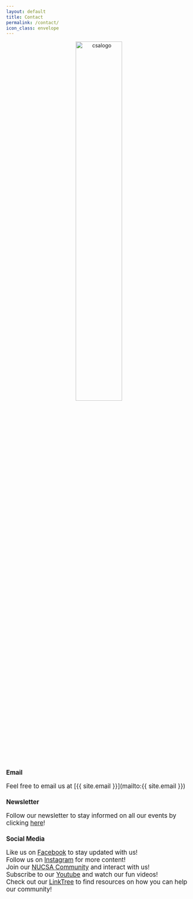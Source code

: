 ```yaml
---
layout: default
title: Contact
permalink: /contact/
icon_class: envelope
---
```

<p style = 'text-align: center'>
<img src="{{ site.image_dir }}/common/csalogo2020-21.png" width="50%" alt="csalogo">
</p>
<h3 style ='font-size:120%'><b>Email</b></h3>
<span style="font-size:120%;">Feel free to email us at [{{ site.email }}](mailto:{{ site.email }})</span>

<h3 style ='font-size:120%'><b>Newsletter</b></h3>
<p style ='font-size:120%'>Follow our newsletter to stay informed on all our events by clicking <a href = "https://docs.google.com/forms/d/e/1FAIpQLSdDVUcWklx2t1b7g-Gtft5Jr-cUZP3bwWpJOuWOeHqC2EHmzQ/viewform?fbclid=IwAR1zu9mC5G0d-LtIFWgZP-fo2rJUxvFMVeSH2YnWmz8Q-JnFUboDxIogSSw">here</a>!</p>

<h3 style ='font-size:120%'><b>Social Media</b></h3>
<p style ='font-size:120%'>Like us on <a href = "https://www.facebook.com/NUCSA/" target="_blank">Facebook</a> to stay updated with us!
<br>
Follow us on <a href = "https://www.instagram.com/nu_csa/" target="_blank">Instagram</a> for more content!
<br>
Join our <a href = "https://www.facebook.com/groups/northeasterncsa" target="_blank">NUCSA Community</a> and interact with us!
<br>
Subscribe to our <a href = "https://www.youtube.com/user/nucsatube" target="_blank">Youtube</a> and watch our fun videos!
<br>
Check out our <a href = "https://linktr.ee/nu_csa" target="_blank">LinkTree</a> to find resources on how you can help our community!</p>
